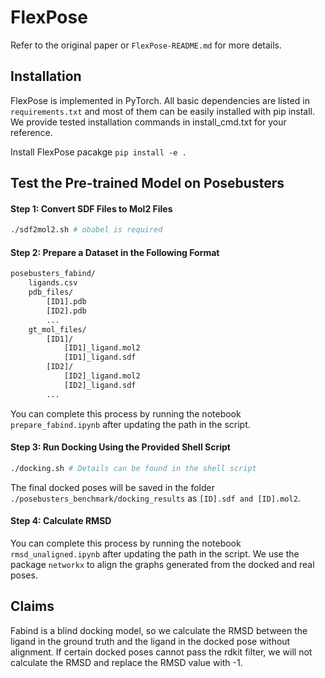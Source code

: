 
# FlexPose
Refer to the original paper or `FlexPose-README.md` for more details.

## Installation
FlexPose is implemented in PyTorch. All basic dependencies are listed in `requirements.txt` and most of them can be easily installed with pip install. We provide tested installation commands in install_cmd.txt for your reference.

Install FlexPose pacakge
`pip install -e .`

## Test the Pre-trained Model on Posebusters
#### Step 1: Convert SDF Files to Mol2 Files
```sh
./sdf2mol2.sh # obabel is required
```

#### Step 2: Prepare a Dataset in the Following Format
```sh
posebusters_fabind/
    ligands.csv
    pdb_files/
        [ID1].pdb
        [ID2].pdb
        ...
    gt_mol_files/
        [ID1]/
            [ID1]_ligand.mol2
            [ID1]_ligand.sdf
        [ID2]/
            [ID2]_ligand.mol2
            [ID2]_ligand.sdf
        ...
```
You can complete this process by running the notebook `prepare_fabind.ipynb` after updating the path in the script.

#### Step 3: Run Docking Using the Provided Shell Script
```sh
./docking.sh # Details can be found in the shell script
```
The final docked poses will be saved in the folder `./posebusters_benchmark/docking_results` as `[ID].sdf and [ID].mol2`.

#### Step 4: Calculate RMSD
You can complete this process by running the notebook `rmsd_unaligned.ipynb` after updating the path in the script. We use the package `networkx` to align the graphs generated from the docked and real poses.

## Claims
Fabind is a blind docking model, so we calculate the RMSD between the ligand in the ground truth and the ligand in the docked pose without alignment. If certain docked poses cannot pass the rdkit filter, we will not calculate the RMSD and replace the RMSD value with -1.
